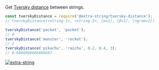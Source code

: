 Get [Tversky distance] between strings.

```javascript
const tverskyDistance = require('@extra-string/tversky-distance');
// tverskyDistance(<string-1>, <string-2>, [α=1], [β=1], [ngram=2])

tverskyDistance('pocket', 'pocket');
// 0
tverskyDistance('monster', 'rocket');
// 1
tverskyDistance('pikachu', 'raichu', 0.2, 0.4, 3);
// 0.6666666666666667
```


[![extra-string](https://i.imgur.com/y4YVIau.jpg)](https://www.npmjs.com/package/extra-string)

[Tversky distance]: https://en.wikipedia.org/wiki/Tversky_index
